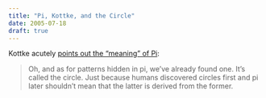 ```yaml
---
title: "Pi, Kottke, and the Circle"
date: 2005-07-18
draft: true
---
```

Kottke acutely [points out the “meaning” of Pi](https://web.archive.org/web/20060614141004/http://www.kottke.org/05/07/pi-god-supercomputers):

> Oh, and as for patterns hidden in pi, we’ve already found one. It’s called the circle. Just because humans discovered circles first and pi later shouldn’t mean that the latter is derived from the former.
